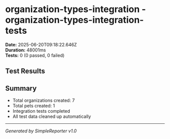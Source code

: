 # organization-types-integration - organization-types-integration-tests

**Date:** 2025-06-20T09:18:22.646Z  
**Duration:** 48001ms  
**Tests:** 0 (0 passed, 0 failed)

## Test Results



## Summary

- Total organizations created: 7
- Total pets created: 1
- Integration tests completed
- All test data cleaned up automatically

---
*Generated by SimpleReporter v1.0*
